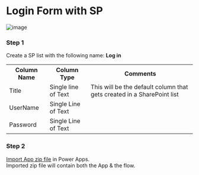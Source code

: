 # Login Form with SP

![image](https://user-images.githubusercontent.com/26449694/163556491-8f1fb415-8827-4671-baab-954d141da08b.png)

### Step 1
Create a SP list with the following name: **Log in**

<table>
  <th>Column Name</th>  <th>Column Type</th>  <th>Comments</th> 
  <tr> <td>Title</td>  <td>Single line of Text</td> <td>This will be the default column that gets created in a SharePoint list</td> </tr>
  <tr> <td>UserName</td>  <td>Single Line of Text</td> <td></td> </tr>
  <tr> <td>Password</td>  <td>Single Line of Text</td> <td></td> </tr>
</table>

### Step 2
[Import App zip file](https://github.com/gipgap/Powerapps/blob/main/LoginForm/LoginForm_20220415090506.zip) in Power Apps. <br>Imported zip file will contain both the App & the flow. 
